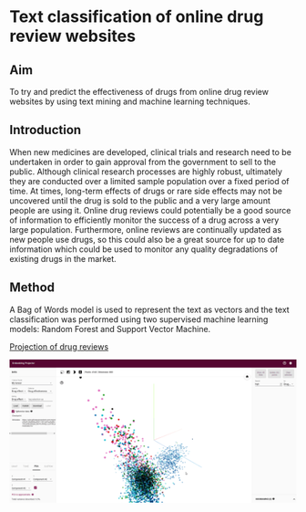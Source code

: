 # Text classification of online drug review websites
## Aim

To try and predict the effectiveness of drugs from online drug review websites by using text mining and machine learning techniques.

## Introduction

When new medicines are developed, clinical trials and research need to be undertaken in order to gain approval from the government to sell to the public. Although clinical research processes are highly robust, ultimately they are conducted over a limited sample population over a fixed period of time. At times, long-term effects of drugs or rare side effects may not be uncovered until the drug is sold to the public and a very large amount people are using it. Online drug reviews could potentially be a good source of information to efficiently monitor the success of a drug across a very large population. Furthermore, online reviews are continually updated as new people use drugs, so this could also be a great source for up to date information which could be used to monitor any quality degradations of existing drugs in the market.

## Method

A Bag of Words model is used to represent the text as vectors and the text classification was performed using two supervised machine learning models: Random Forest and Support Vector Machine.

[Projection of drug reviews](http://projector.tensorflow.org/?config=https://gist.githubusercontent.com/myiwt/4f8324e830e14cc1b5032e4b2e486aed/raw/886d1e4594bd4275db50d2b4f26c1978df9f83ab/embedding_projector_config.json)

![link to demo video](./EmbeddingProjectionDemo.gif)
